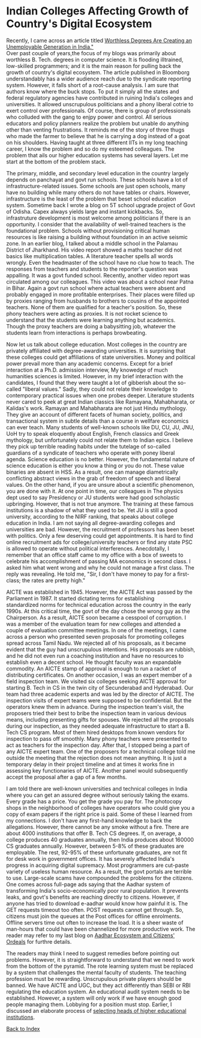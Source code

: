 # Indian Colleges Affecting Growth of Country's Digital Ecosystem 

Recently, I came across an article titled [Worthless Degrees Are Creating an Unemployable Generation in India."](https://www.bloomberg.com/news/articles/2023-04-17/india-s-worthless-college-degrees-undercut-world-s-fastest-growing-major-economy#xj4y7vzkg)  
Over past couple of years,the focus of my blogs was primarily about worthless B. Tech. degrees in computer science. It is flooding illtrained, 
low-skilled programmers; and it is the main reason for pulling back the growth of country's digital ecosystem. The article published in
Bloomborg understandably has a wider audience reach due to the syndicate reporting system. However, it falls short of a root-cause analysis. 
I am sure that authors know where the buck stops. To put it simply all the states and federal regulatory agencies have contributed in ruining 
India's colleges and universities. It allowed unscrupulous politicians and a phony liberal cotrie to exert control over professionals. Of course,
there is group of professionals who colluded with the gang to enjpy power and control. All serious educators and policy planners realize the 
problem but unable do anything other than venting frustrations. It reminds me of the story of three thugs who made the farmer to believe that
he is carrying a dog instead of a goat on his shoulders. Having taught at three different IITs in my long teaching career, I know the problem
and so do my esteemed colleagues. The problem that ails our higher education systems has several layers. Let me start at the bottom of the 
problem stack. 

The primary, middle, and secondary level education in the country largely depends on panchayat and govt run schools. These schools have
a lot of infrastructure-related issues. Some schools are just open schools, many have no building while many others do not have tables or chairs.
However, infrastructure is the least of the problem that beset school education system.  Sometime back I wrote a blog on 5T school upgrade project
of Govt of Odisha.  Capex always yields large and instant kickbacks. So, infrastruture development is most welcome among politicians if there
is an opportunity. I consider that the availability of well-trained teachers is the foundational problem. Schools without provisioning
critical human resources is like raising a building without foundation in an active seismic zone. In an earlier blog, I talked about
a middle school in the Palamau District of Jharkhand. His video report showed a maths teacher did not basics like multiplication tables.
A literature teacher spells all words wrongly. Even the headmaster of the school have no clue how to teach. The responses from teachers 
and students to the reporter's question was appalling. It was a govt funded school. Recently, another video report was circulated among our
colleagues. This video was about a school near Patna in Bihar. Again a govt run school 
where actual teachers were absent and probably engaged in more profitable enterprises. Their places were filled up by proxies ranging from 
husbands to brothers to cousins of the appointed teachers. None of them are qualified for a teacher's position. So, these phony teachers
were acting as proxies. It is not rocket science to understand that the students were learning anything but academics. Though the proxy teachers
are doing a babysitting job, whatever the students learn from interactions is perhaps browbeating. 

Now let us talk about college education. Most colleges in the country are privately affiliated with degree-awarding universities. It is
surprising that these colleges could get affiliations of state universities.  Money and political power prevail more than any academic concerns.
Except for a brief interaction at a Ph.D. admission interview, My knowedge of much humanities sciences is limited. However, in my brief interaction
with the candidates, I found that they were taught a lot of gibberish about the so-called "liberal values."  Sadly, they could not relate their 
knowledge to contemporary practical issues when one probes deeper. Literature students never cared to peek at great Indian classics like 
Ramayana, Mahabharata, or Kalidas's work. Ramayan and Mahabharata are not just Hindu mythology. They give an account of different facets of 
human society, politics, and transactional system in subtle details than a course in wellfare economics can ever teach.
Many students of well-known schools like DU, CU, JU, JNU, UoH try to speak eloquently about English, French classics and Greek mythology, 
but unfortunately could not relate them to Indian epics. I believe they pick up terrible reading habits under the tutelage of so-called guardians
of a syndicate of teachers who operate with poney liberal agenda. Science education is no better. However, the fundamental 
nature of science education is either you know a thing or you do not. These value binaries are absent in HSS. As
a result, one can manage diametrically conflicting abstract views in the grab of freedom of speech and liberal values. On the other hand, if 
you are unsure about a scientific phenomenon, you are done with it. At one point in time, our colleagues in
The physics dept used to say Presidency or JU students were had good scholastic upbringing. However, that is not true anymore. The training at 
these famous institutions is a shadow of what they used to be. Yet JU is still a good university, according to the NIRF ranking, that speaks about 
college education in India. I am not saying all degree-awarding colleges and universities are bad. However, the recruitment of professors has 
been beset with politics. Only a few deserving could get appointments. It is hard to find online recruitment ads for
college/university teachers or find any state PSC is allowed to operate without political interferences. Anecdotally, I remember that an office
staff came to my office with a box of sweets to celebrate his accomplishment
of passing MA economics in second class. I asked him what went wrong and why he could not manage a first class. The reply was revealing. 
He told me, "Sir, I don't have money to pay for a first-class; the rates are pretty high."

AICTE was established in 1945. However, the AICTE Act was passed by the Parliament in 1987. It started dictating terms for establishing  
standardized norms for technical education across the country in the early 1990s. At this critical time, the govt of the day chose the wrong guy
as the Chairperson. As a result, AICTE soon became a cesspool of corruption. I was a member of the evaluation team for new colleges and attended a 
couple of evaluation committee meetings. In one of the meetings, I came across a person who presented seven proposals for promoting colleges spread 
across Tamil Nadu. We rejected all of his proposals, as it became evident that the guy had unscrupulous intentions. His proposals are 
rubbish, and he did not even run a coaching institution and have no resources to establish even a decent school. He thought faculty was an 
expandable commodity. An AICTE stamp of approval is enough to run a racket of distributing certificates. On another occasion, I was an expert 
member of a field inspection team. We visited six colleges seeking AICTE approval for starting B. Tech in CS in the twin city of Secunderabad and 
Hyderabad. Our team had three academic experts and was led by the director of AICTE. The inspection visits of expert teams were supposed to be 
confidential. But the operators knew them in advance. During the inspection team's visit, the proposers tried their
best to bribe the inspection team in various devious means, including presenting gifts for spouses. We rejected all the proposals during 
our inspection, as they needed adequate infrastructure to start a B. Tech CS program. Most of them hired desktops from known 
vendors for inspection to pass off smoothly. Many phony teachers were presented to act as teachers for the inspection day. After that, I stopped
being a part of any AICTE expert team. One of the proposers for a technical college told me outside the meeting that the rejection does not
mean anything. It is just a temporary delay in their project timeline and at times it works fine in assessing key functionaries of
AICTE. Another panel would subsequently accept the proposal after a gap of a few months. 

I am told there are well-known universities and technical colleges in India where you can get an assured degree without seriously taking 
the exams. Every grade has a price. You get the grade you pay for. The photocopy shops in the neighborhood of colleges have operators who could 
give you a copy of exam papers if the right price is paid. Some of these I learned from my connections. I don't have any first-hand knowledge to back
the allegations. However, there cannot be any smoke without a fire. There are about 4000 institutions that offer B. Tech CS degrees. If, on
average, a college produces 40 graduates annually, then India produces about 160000 CS graduates annually. However, between 5-8% of these graduates
are employable. The rest, 92-95% of these unfortunate graduates, are not fit for desk work in government offices. It has severely affected India's
progress in acquiring digital supremacy. Most programmers are cut-paste variety of useless human resource. As a result, the govt portals are 
terrible to use. Large-scale scams have compounded the problems for the citizens. One comes across full-page ads saying that the Aadhar system of
transforming India's socio-economically poor rural population. It prevents leaks, and govt's benefits are reaching directly to citizens. However, if
anyone has tried to download e-aadhar would know how painful it is. The GET requests timeout too often. POST requests cannot get through. 
So, citizens must join the queues at the Post offices for offline enrolments. Offline servers time out often to increase the load. It
is a sheer waste of man-hours that could have been channelized for more productive work. The reader may refer to my last blog on [Aadhar 
Ecosystem and Citizens' Ordeals](./AadharUpdate.md) for furthre details.  

The readers may think I need to suggest remedies before pointing out problems. However, it is straightforward to understand that we need to work from the 
bottom of the pyramid. The rote learning system must be replaced by a system that challenges the mental faculty of students. The teaching profession must 
be rewarding. Unscrupulous private players should be banned. We have AICTE and UGC, but they act differently than SEBI or RBI regulating the education 
system. An educational audit system needs to be established. However, a system will only work if we have enough good people managing them. Lobbying for a 
position must stop. Earlier, I discussed an elaborate process of [selecting heads of higher educational institutions](./universityChiefExecutive.md).


[Back to Index](../index.md)
